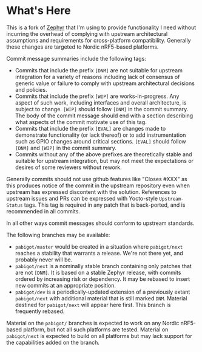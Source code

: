 # What's Here

This is a fork of [Zephyr](https://github.com/zephyrproject-rtos/zephyr)
that I'm using to provide functionality I need without incurring the
overhead of complying with upstream architectural assumptions and
requirements for cross-platform compatibility.  Generally these changes
are targeted to Nordic nRF5-based platforms.

Commit message summaries include the following tags:
* Commits that include the prefix `[DNM]` are not suitable for upstream
  integration for a variety of reasons including lack of consensus of
  generic value or failure to comply with upstream architectural
  decisions and policies.
* Commits that include the prefix `[WIP]` are works-in-progress.  Any
  aspect of such work, including interfaces and overall architecture, is
  subject to change.  `[WIP]` should follow `[DNM]` in the commit
  summary.  The body of the commit message should end with a section
  describing what aspects of the commit motivate use of this tag.
* Commits that include the prefix `[EVAL]` are changes made to demonstrate
  functionality (or lack thereof) or to add instrumentation such as GPIO
  changes around critical sections.  `[EVAL]` should follow `[DNM]` and
  `[WIP]` in the commit summary.
* Commits without any of the above prefixes are theoretically stable and
  suitable for upstream integration, but may not meet the expectations
  or desires of some reviewers without rework.

Generally commits should not use github features like "Closes #XXX" as
this produces notice of the commit in the upstream repository even when
upstream has expressed discontent with the solution.  References to
upstream issues and PRs can be expressed with Yocto-style
`Upstream-Status` tags.  This tag is required in any patch that is
back-ported, and is recommended in all commits.

In all other ways commit messages should conform to upstream standards.

The following branches may be available:
* `pabigot/master` would be created in a situation where `pabigot/next`
  reaches a stability that warrants a release.  We're not there yet, and
  probably never will be.
* `pabigot/next` is a nominally stable branch containing only patches
  that are not `[DNM]`.  It is based on a stable Zephyr release, with
  commits ordered by increasing risk or dependency.  It may be rebased
  to insert new commits at an appropriate position.
* `pabigot/dev` is a periodically-updated extension of a previously
  extant `pabigot/next` with additional material that is still marked
  `DNM`.  Material destined for `pabigot/next` will appear here first.
  This branch is frequently rebased.

Material on the `pabigot/` branches is expected to work on any Nordic
nRF5-based platform, but not all such platforms are tested.  Material on
`pabigot/next` is expected to build on all platforms but may lack
support for the capabilities added on the branch.

